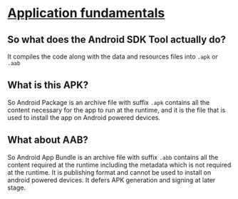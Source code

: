 # [Application fundamentals](https://developer.android.com/guide/components/fundamentals)

## So what does the Android SDK Tool actually do?

It compiles the code along with the data and resources files into `.apk` or `.aab`

## What is this APK?

So Android Package is an archive file with suffix `.apk` contains all the content necessary for the app to run at the runtime, and it is the file that is used to install the app on Android powered devices.
 
## What about AAB?

So Android App Bundle is an archive file with suffix `.abb` contains all the content required at the runtime including the metadata which is not required at the runtime. It is publishing format and cannot be used to install on android powered devices. It defers APK generation and signing at later stage.